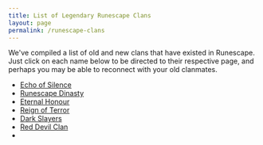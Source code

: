 ```yaml
---
title: List of Legendary Runescape Clans
layout: page
permalink: /runescape-clans
---
```


We've compiled a list of old and new clans that have existed in Runescape. Just click on each name below to be directed to their respective page, and perhaps you may be able to reconnect with your old clanmates.

- [Echo of Silence](https://www.runescapehall.net/2020/03/20/echo-of-silence-memberlist.html)
- [Runescape Dinasty](https://www.runescapehall.net/2020/03/03/Runesacpe-Dinasty-Memberlist.html)
- [Eternal Honour](https://www.runescapehall.net/2020/03/03/Eternal-Honour-Memberlist.html)
- [Reign of Terror](https://www.runescapehall.net/2020/02/05/reign-of-terror.html)
- [Dark Slayers](https://www.runescapehall.net/2020/02/05/dark-slayers-final-memberlist.html)
- [Red Devil Clan](https://www.runescapehall.net/2020/02/red-devil-clan-in-2007.html)
- 
